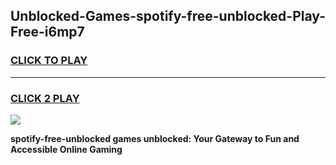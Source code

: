 
## Unblocked-Games-spotify-free-unblocked-Play-Free-i6mp7
<h3>
<a href="https://premium76.site?title=spotify-free-unblocked&ref=18A1">CLICK TO PLAY</a></h3>
<hr>

<h3>
<a href="https://premium76.site?title=spotify-free-unblocked&ref=18A1">CLICK 2 PLAY</a>
  
</h3>

<a href="https://premium76.site?title=spotify-free-unblocked&ref=18A1"><img src="https://clearcache.store/games.png"></a>


**spotify-free-unblocked games unblocked: Your Gateway to Fun and Accessible Online Gaming**
